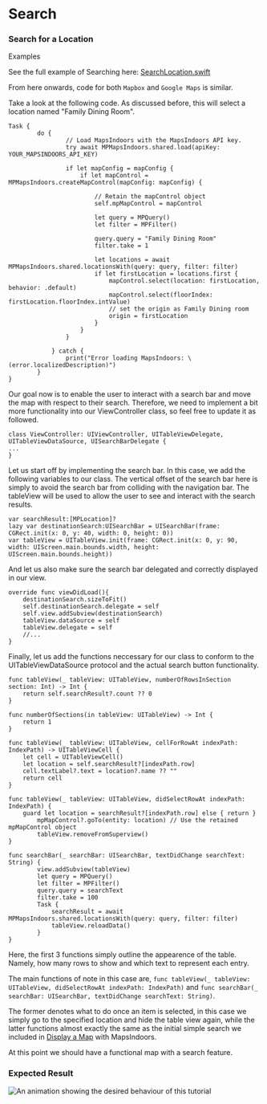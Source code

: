 # Search

### Search for a Location[​](https://docs.mapsindoors.com/getting-started/ios/v4/search#search-for-a-location) <a href="#search-for-a-location" id="search-for-a-location"></a>

Examples

See the full example of Searching here: [SearchLocation.swift](https://github.com/MapsPeople/MapsIndoorsSDK-iOS-Examples/blob/main/MapsIndoorsSDK-iOS-Examples/Getting%20Started/SearchLocation.swift)

From here onwards, code for both `Mapbox` and `Google Maps` is similar.

Take a look at the following code. As discussed before, this will select a location named "Family Dining Room".

```
Task {
        do {
                // Load MapsIndoors with the MapsIndoors API key.
                try await MPMapsIndoors.shared.load(apiKey: YOUR_MAPSINDOORS_API_KEY)
                
                if let mapConfig = mapConfig {
                    if let mapControl = MPMapsIndoors.createMapControl(mapConfig: mapConfig) {
                        
                        // Retain the mapControl object
                        self.mpMapControl = mapControl
                        
                        let query = MPQuery()
                        let filter = MPFilter()
                        
                        query.query = "Family Dining Room"
                        filter.take = 1
                        
                        let locations = await MPMapsIndoors.shared.locationsWith(query: query, filter: filter)
                        if let firstLocation = locations.first {
                            mapControl.select(location: firstLocation, behavior: .default)
                            mapControl.select(floorIndex: firstLocation.floorIndex.intValue)
                            // set the origin as Family Dining room
                            origin = firstLocation
                        }
                    }
                }
                
            } catch {
                print("Error loading MapsIndoors: \(error.localizedDescription)")
        }
}
```

Our goal now is to enable the user to interact with a search bar and move the map with respect to their search. Therefore, we need to implement a bit more functionality into our ViewController class, so feel free to update it as followed.

```
class ViewController: UIViewController, UITableViewDelegate, UITableViewDataSource, UISearchBarDelegate {
...
}
```

Let us start off by implementing the search bar. In this case, we add the following variables to our class. The vertical offset of the search bar here is simply to avoid the search bar from colliding with the navigation bar. The tableView will be used to allow the user to see and interact with the search results.

```
var searchResult:[MPLocation]?
lazy var destinationSearch:UISearchBar = UISearchBar(frame: CGRect.init(x: 0, y: 40, width: 0, height: 0))
var tableView = UITableView.init(frame: CGRect.init(x: 0, y: 90, width: UIScreen.main.bounds.width, height: UIScreen.main.bounds.height))
```

And let us also make sure the search bar delegated and correctly displayed in our view.

```
override func viewDidLoad(){
    destinationSearch.sizeToFit()
    self.destinationSearch.delegate = self
    self.view.addSubview(destinationSearch)
    tableView.dataSource = self
    tableView.delegate = self
    //...
}
```

Finally, let us add the functions neccessary for our class to conform to the UITableViewDataSource protocol and the actual search button functionality.

```
func tableView(_ tableView: UITableView, numberOfRowsInSection section: Int) -> Int {
    return self.searchResult?.count ?? 0
}

func numberOfSections(in tableView: UITableView) -> Int {
    return 1
}

func tableView(_ tableView: UITableView, cellForRowAt indexPath: IndexPath) -> UITableViewCell {
    let cell = UITableViewCell()
    let location = self.searchResult?[indexPath.row]
    cell.textLabel?.text = location?.name ?? ""
    return cell
}

func tableView(_ tableView: UITableView, didSelectRowAt indexPath: IndexPath) {
    guard let location = searchResult?[indexPath.row] else { return }
        mpMapControl?.goTo(entity: location) // Use the retained mpMapControl object
        tableView.removeFromSuperview()
}

func searchBar(_ searchBar: UISearchBar, textDidChange searchText: String) {
        view.addSubview(tableView)
        let query = MPQuery()
        let filter = MPFilter()
        query.query = searchText
        filter.take = 100
        Task {
            searchResult = await MPMapsIndoors.shared.locationsWith(query: query, filter: filter)
            tableView.reloadData()
        }
}
```

Here, the first 3 functions simply outline the appearence of the table. Namely, how many rows to show and which text to represent each entry.

The main functions of note in this case are, `func tableView(_ tableView: UITableView, didSelectRowAt indexPath: IndexPath)` and `func searchBar(_ searchBar: UISearchBar, textDidChange searchText: String)`.

The former denotes what to do once an item is selected, in this case we simply go to the specified location and hide the table view again, while the latter functions almost exactly the same as the initial simple search we included in [Display a Map](https://docs.mapsindoors.com/getting-started/ios/display-a-map/) with MapsIndoors.

At this point we should have a functional map with a search feature.

### Expected Result[​](https://docs.mapsindoors.com/getting-started/ios/v4/search#expected-result) <a href="#expected-result" id="expected-result"></a>

![An animation showing the desired behaviour of this tutorial](https://docs.mapsindoors.com/img/getting-started/ios\_search.gif)
